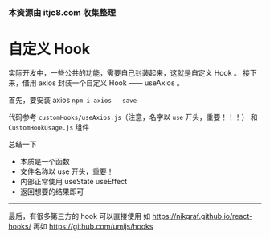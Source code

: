 ### 本资源由 itjc8.com 收集整理
# 自定义 Hook

实际开发中，一些公共的功能，需要自己封装起来，这就是自定义 Hook 。
接下来，借用 axios 封装一个自定义 Hook —— useAxios 。

首先，要安装 axios `npm i axios --save`

代码参考 `customHooks/useAxios.js`（注意，名字以 `use` 开头，重要！！！）
和 `CustomHookUsage.js` 组件

总结一下

- 本质是一个函数
- 文件名称以 use 开头，重要！
- 内部正常使用 useState useEffect
- 返回想要的结果即可

------

最后，有很多第三方的 hook 可以直接使用
如 https://nikgraf.github.io/react-hooks/
再如 https://github.com/umijs/hooks
